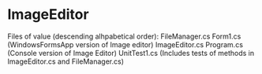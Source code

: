 # ImageEditor
Files of value (descending alhpabetical order):
FileManager.cs
Form1.cs (WindowsFormsApp version of Image editor)
ImageEditor.cs
Program.cs (Console version of Image Editor)
UnitTest1.cs (Includes tests of methods in ImageEditor.cs and FileManager.cs)
